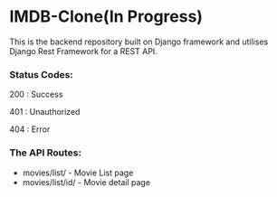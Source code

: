 # IMDB-Clone(In Progress)
This is the backend repository built on Django framework and utilises Django Rest Framework for a REST API.

### Status Codes:
200 : Success

401 : Unauthorized

404 : Error

### The API Routes:
<ul>
  <li> movies/list/ - Movie List page </li>
  <li> movies/list/id/ - Movie detail page </li> 
</ul>  
